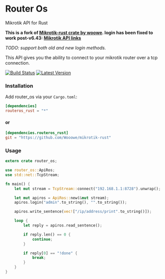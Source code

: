 Router Os
================
Mikrotik API for Rust

**This is a fork of [Mikrotik-rust crate by woowe](https://github.com/woowe/Mikrotik-rust). login has been fixed to work post-v6.43: [Mikrotik API links](https://wiki.mikrotik.com/wiki/Manual:API#Initial_login)**

*TODO: support both old and new login methods.*

This API gives you the ability to connect to your mikrotik router over a tcp connection.

[![Build Status](https://travis-ci.org/Wooowe/Mikrotik-rust.svg?branch=master)](https://travis-ci.org/Wooowe/Mikrotik-rust) [![Latest Version](https://img.shields.io/badge/crates.io-0.0.21-orange.svg)](https://crates.io/crates/routeros_rust)

### Installation

Add router_os via your `Cargo.toml`:
```toml
[dependencies]
routeros_rust = "*"
```

#### or

```toml
[dependencies.routeros_rust]
git = "https://github.com/Wooowe/mikrotik-rust"
```

### Usage
```rs
extern crate router_os;

use router_os::ApiRos;
use std::net::TcpStream;

fn main() {
    let mut stream = TcpStream::connect("192.168.1.1:8728").unwrap();

    let mut apiros = ApiRos::new(&mut stream);
    apiros.login("admin".to_string(), "".to_string());

    apiros.write_sentence(vec!["/ip/address/print".to_string()]);

    loop {
        let reply = apiros.read_sentence();

        if reply.len() == 0 {
            continue;
        }

        if reply[0] == "!done" {
            break;
        }
    }
}
```
